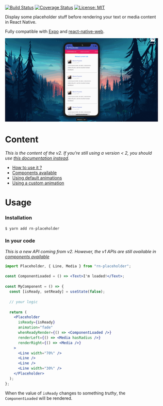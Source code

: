[![Build Status](https://travis-ci.org/mfrachet/rn-placeholder.svg?branch=master)](https://travis-ci.org/mfrachet/rn-placeholder)
[![Coverage Status](https://coveralls.io/repos/github/mfrachet/rn-placeholder/badge.svg?branch=master)](https://coveralls.io/github/mfrachet/rn-placeholder?branch=master)
[![License: MIT](https://img.shields.io/badge/License-MIT-yellow.svg)](https://opensource.org/licenses/MIT)

Display some placeholder stuff before rendering your text or media content in React Native.

Fully compatible with [Expo](https://expo.io/) and [react-native-web](https://github.com/necolas/react-native-web).

<p align="center">
<img src="./docs/demo.gif" />
</p>

# Content

_This is the content of the v2. If you're still using a version < 2, you should use [this documentation instead](https://github.com/mfrachet/rn-placeholder/tree/v1.3.2)._

- <a href="#usage">How to use it ?</a>
- [Components available](./docs/COMPONENTS.md)
- [Using default animations](./docs/ANIMATIONS.md#default)
- [Using a custom animation](./docs/ANIMATIONS.md#custom-animations)

<h1 name="#usage">Usage</h1>

### Installation

```javascript
$ yarn add rn-placeholder
```

### In your code

_This is a new API coming from v2. However, the v1 APIs are still available in [components available](./docs/COMPONENTS.md)_

```jsx
import Placeholder, { Line, Media } from "rn-placeholder";

const ComponentLoaded = () => <Text>I'm loaded!</Text>;

const MyComponent = () => {
  const [isReady, setReady] = useState(false);

  // your logic

  return (
    <Placeholder
      isReady={isReady}
      animation="fade"
      whenReadyRender={() => <ComponentLoaded />}
      renderLeft={() => <Media hasRadius />}
      renderRight={() => <Media />}
    >
      <Line width="70%" />
      <Line />
      <Line />
      <Line width="30%" />
    </Placeholder>
  );
};
```

When the value of `isReady` changes to something _truthy_, the `ComponentLoaded` will be rendered.
